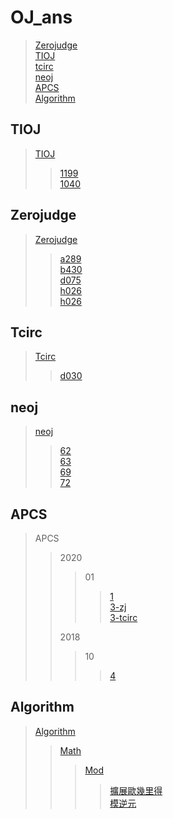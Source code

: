 # OJ_ans
> [Zerojudge](#zerojudge)\
> [TIOJ](#tioj)\
> [tcirc](#tcirc)\
> [neoj](#neoj)\
> [APCS](#apcs)\
> [Algorithm](#algorithm)

## TIOJ
> [TIOJ](/tioj)
>>[1199](/tioj/tioj_1199.cpp)\
>>[1040](/tioj/tioj_1040.cpp)

## Zerojudge
> [Zerojudge](/zerojudge)
>> [a289](/zerojudge/zj_a289.cpp)\
>> [b430](/zerojudge/zj_b430.cpp)\
>> [d075](/zerojudge/zj_d075.cpp)\
>> [h026](/zerojudge/zj_h026.cpp)\
>> [h026](/zerojudge/zj_h028.cpp)

## Tcirc
> [Tcirc](/tcirc)
>> [d030](/tcirc/tcirc_d030.cpp)

## neoj
> [neoj](/neoj)
>> [62](/neoj/neoj_62.cpp)\
>> [63](/neoj/neoj_63.cpp)\
>> [69](/neoj/neoj_69.cpp)\
>> [72](/neoj/neoj_72.cpp)

## APCS
> APCS
>> 2020
>>> 01
>>>> [1](/zerojudge/zj_h026.cpp)\
>>>> [3-zj](/zerojudge/zj_h028.cpp)\
>>>> [3-tcirc](/tcirc/tcirc_d030.cpp)
>>>>
>> 2018
>>> 10
>>>> [4](/zerojudge/zj_d075.cpp)

## Algorithm
> [Algorithm](/Algorithm)
>> [Math](/Algorithm/math/)
>>> [Mod](/Algorithm/math/mod/)
>>>> [擴展歐幾里得](/Algorithm/math/Extended_Euclidean.cpp)\
>>>> [模逆元](/Algorithm/math/mod/Modular_multiplicative_inverse.cpp)